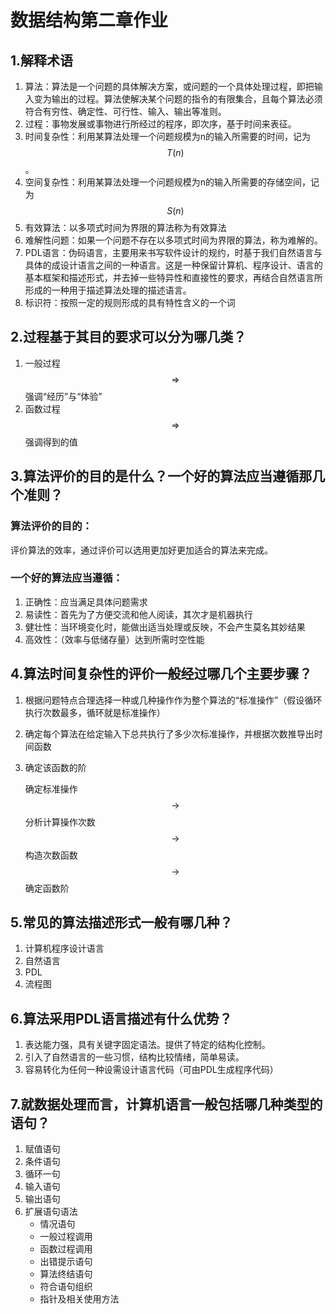 # 数据结构第二章作业

## 1.解释术语

1. 算法：算法是一个问题的具体解决方案，或问题的一个具体处理过程，即把输入变为输出的过程。算法使解决某个问题的指令的有限集合，且每个算法必须符合有穷性、确定性、可行性、输入、输出等准则。
2. 过程：事物发展或事物进行所经过的程序，即次序，基于时间来表征。
3. 时间复杂性：利用某算法处理一个问题规模为n的输入所需要的时间，记为$$T(n)$$。
4. 空间复杂性：利用某算法处理一个问题规模为n的输入所需要的存储空间，记为$$S(n)$$
5. 有效算法：以多项式时间为界限的算法称为有效算法
6. 难解性问题：如果一个问题不存在以多项式时间为界限的算法，称为难解的。
7. PDL语言：伪码语言，主要用来书写软件设计的规约，时基于我们自然语言与具体的成设计语言之间的一种语言。这是一种保留计算机、程序设计、语言的基本框架和描述形式，并去掉一些特异性和直接性的要求，再结合自然语言所形成的一种用于描述算法处理的描述语言。
8. 标识符：按照一定的规则形成的具有特性含义的一个词

## 2.过程基于其目的要求可以分为哪几类？

1. 一般过程$$\Rightarrow $$强调“经历”与“体验”
2. 函数过程$$\Rightarrow$$强调得到的值



## 3.算法评价的目的是什么？一个好的算法应当遵循那几个准则？

### 算法评价的目的：

评价算法的效率，通过评价可以选用更加好更加适合的算法来完成。

### 一个好的算法应当遵循：

1. 正确性：应当满足具体问题需求
2. 易读性：首先为了方便交流和他人阅读，其次才是机器执行
3. 健壮性：当环境变化时，能做出适当处理或反映，不会产生莫名其妙结果
4. 高效性：（效率与低储存量）达到所需时空性能

## 4.算法时间复杂性的评价一般经过哪几个主要步骤？

1. 根据问题特点合理选择一种或几种操作作为整个算法的“标准操作”（假设循环执行次数最多，循环就是标准操作）

2. 确定每个算法在给定输入下总共执行了多少次标准操作，并根据次数推导出时间函数

3. 确定该函数的阶

   确定标准操作$$\rightarrow$$分析计算操作次数$$\rightarrow$$构造次数函数$$\rightarrow$$确定函数阶

## 5.常见的算法描述形式一般有哪几种？

1. 计算机程序设计语言
2. 自然语言
3. PDL
4. 流程图

## 6.算法采用PDL语言描述有什么优势？

1. 表达能力强，具有关键字固定语法。提供了特定的结构化控制。
2. 引入了自然语言的一些习惯，结构比较情绪，简单易读。
3. 容易转化为任何一种设需设计语言代码（可由PDL生成程序代码）

## 7.就数据处理而言，计算机语言一般包括哪几种类型的语句？

1. 赋值语句
2. 条件语句
3. 循环一句
4. 输入语句
5. 输出语句
6. 扩展语句语法
   - 情况语句
   - 一般过程调用
   - 函数过程调用
   - 出错提示语句
   - 算法终结语句
   - 符合语句组织
   - 指针及相关使用方法